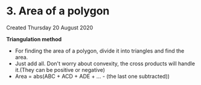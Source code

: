 # 3. Area of a polygon
Created Thursday 20 August 2020

**Triangulation method**

* For finding the area of a polygon, divide it into triangles and find the area.
* Just add all. Don't worry about convexity, the cross products will handle it.(They can be positive or negative)
* Area = abs(ABC + ACD + ADE + ... - (the last one subtracted))


